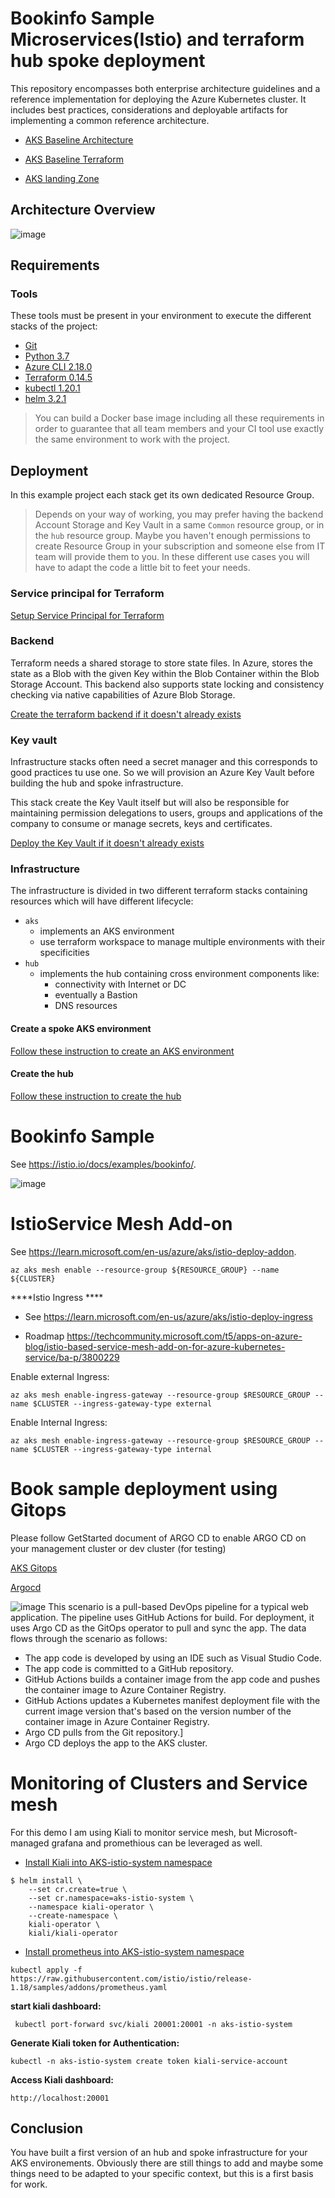 
# Bookinfo Sample Microservices(Istio) and terraform hub spoke deployment

This repository encompasses both enterprise architecture guidelines and a reference implementation for deploying the Azure Kubernetes cluster. It includes best practices, considerations and deployable artifacts for implementing a common reference architecture.

- [AKS Baseline Architecture](https://learn.microsoft.com/en-us/azure/architecture/reference-architectures/containers/aks/baseline-aks)

- [AKS Baseline Terraform](https://github.com/abhishektyagi9/aks-baseline-automation/blob/main/.github/workflows/IaC-terraform-AKS.yml)

- [AKS landing Zone](https://github.com/Azure/AKS-Landing-Zone-Accelerator)
## Architecture Overview
![image](terraformIAC/docs/img/clusterimage.png)



## Requirements

### Tools

These tools must be present in your environment to execute the different stacks of the project:

- [Git](https://git-scm.com/downloads)
- [Python 3.7](https://www.python.org/downloads/release/python-370/)
- [Azure CLI 2.18.0](https://docs.microsoft.com/en-us/cli/azure/install-azure-cli)
- [Terraform 0.14.5](https://www.terraform.io/downloads.html)
- [kubectl 1.20.1](https://kubernetes.io/docs/tasks/tools/install-kubectl/)
- [helm 3.2.1](https://helm.sh/docs/intro/install/)

> You can build a Docker base image including all these requirements in order to guarantee that all team members and your CI tool use exactly the same environment to work with the project.

## Deployment

In this example project each stack get its own dedicated Resource Group.

>Depends on your way of working, you may prefer having the backend Account Storage and Key Vault in a same `Common` resource group, or in the `hub` resource group.
Maybe you haven't enough permissions to create Resource Group in your subscription and someone else from IT team will provide them to you. In these different use cases you will have to adapt the code a little bit to feet your needs.

### Service principal for Terraform

[Setup Service Principal for Terraform](terraformIAC/docs/tf_azure_authent.md)

### Backend

Terraform needs a shared storage to store state files.
In Azure, stores the state as a Blob with the given Key within the Blob Container within the Blob Storage Account. This backend also supports state locking and consistency checking via native capabilities of Azure Blob Storage.

[Create the terraform backend if it doesn't already exists](terraformIAC/docs/tf_backend.md)

### Key vault

Infrastructure stacks often need a secret manager and this corresponds to good practices tu use one. So we will provision an Azure Key Vault before building the hub and spoke infrastructure.

This stack create the Key Vault itself but will also be responsible for maintaining permission delegations to users, groups and applications of the company to consume or manage secrets, keys and certificates.

[Deploy the Key Vault if it doesn't already exists](terraformIAC/terraform/vault/README.md)

### Infrastructure

The infrastructure is divided in two different terraform stacks containing resources which will have different lifecycle:

- `aks`
  - implements an AKS environment
  - use terraform workspace to manage multiple environments with their specificities
- `hub`
  - implements the hub containing cross environment components like:
    - connectivity with Internet or DC
    - eventually a Bastion
    - DNS resources

#### Create a spoke AKS environment

[Follow these instruction to create an AKS environment](terraformIAC/terraform/aks/README.md)

#### Create the hub

[Follow these instruction to create the hub](terraformIAC/terraform/hub/README.md)


# Bookinfo Sample

See <https://istio.io/docs/examples/bookinfo/>.

![image](terraformIAC/docs/img/noistio.svg)

# IstioService Mesh Add-on

See <https://learn.microsoft.com/en-us/azure/aks/istio-deploy-addon>.

```
az aks mesh enable --resource-group ${RESOURCE_GROUP} --name ${CLUSTER}
```

****Istio Ingress ****
- See <https://learn.microsoft.com/en-us/azure/aks/istio-deploy-ingress>
  
- Roadmap <https://techcommunity.microsoft.com/t5/apps-on-azure-blog/istio-based-service-mesh-add-on-for-azure-kubernetes-service/ba-p/3800229>

Enable external Ingress:

```
az aks mesh enable-ingress-gateway --resource-group $RESOURCE_GROUP --name $CLUSTER --ingress-gateway-type external
```

Enable Internal Ingress:

```
az aks mesh enable-ingress-gateway --resource-group $RESOURCE_GROUP --name $CLUSTER --ingress-gateway-type internal
```

# Book sample deployment using Gitops

Please follow GetStarted document of ARGO CD to enable ARGO CD on your management cluster or dev cluster (for testing)

[AKS Gitops](https://learn.microsoft.com/en-us/azure/architecture/example-scenario/gitops-aks/gitops-blueprint-aks#scenario-4-use-gitops-with-argo-cd-github-actions-and-aks-to-implement-cicd)

[Argocd](https://argo-cd.readthedocs.io/en/stable/)

![image](terraformIAC/docs/img/argocd.png)
This scenario is a pull-based DevOps pipeline for a typical web application. The pipeline uses GitHub Actions for build. For deployment, it uses Argo CD as the GitOps operator to pull and sync the app. The data flows through the scenario as follows:

- The app code is developed by using an IDE such as Visual Studio Code.
- The app code is committed to a GitHub repository.
- GitHub Actions builds a container image from the app code and pushes the container image to Azure Container Registry.
- GitHub Actions updates a Kubernetes manifest deployment file with the current image version that's based on the version number of the container image in Azure Container Registry.
- Argo CD pulls from the Git repository.]
- Argo CD deploys the app to the AKS cluster.

# Monitoring of Clusters and Service mesh

For this demo I am using Kiali to monitor service mesh, but Microsoft-managed grafana and promethious can be leveraged as well.

- [Install Kiali into AKS-istio-system namespace](https://kiali.io/docs/installation/installation-guide/install-with-helm/)

```
$ helm install \
    --set cr.create=true \
    --set cr.namespace=aks-istio-system \
    --namespace kiali-operator \
    --create-namespace \
    kiali-operator \
    kiali/kiali-operator
```
- [Install prometheus into AKS-istio-system namespace]([https://kiali.io/docs/installation/installation-guide/install-with-helm/](https://istio.io/latest/docs/ops/integrations/prometheus/))
```
kubectl apply -f https://raw.githubusercontent.com/istio/istio/release-1.18/samples/addons/prometheus.yaml

```
**start kiali dashboard:**
```
 kubectl port-forward svc/kiali 20001:20001 -n aks-istio-system
```

**Generate Kiali token for Authentication:**
```
kubectl -n aks-istio-system create token kiali-service-account
```

**Access Kiali dashboard:**

```
http://localhost:20001
```


## Conclusion

You have built a first version of an hub and spoke infrastructure for your AKS environements.
Obviously there are still things to add and maybe some things need to be adapted to your specific context, but this is a first basis for work.
